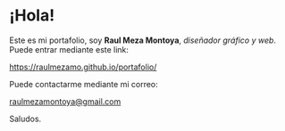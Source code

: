 # ¡Hola!
Este es mi portafolio, soy **Raul Meza Montoya**, *diseñador gráfico y web*.
Puede entrar mediante este link:

https://raulmezamo.github.io/portafolio/

Puede contactarme mediante mi correo:

raulmezamontoya@gmail.com

Saludos.
